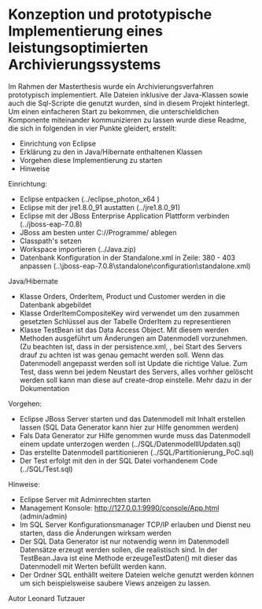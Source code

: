 # Konzeption und prototypische Implementierung eines leistungsoptimierten Archivierungssystems
Im Rahmen der Masterthesis wurde ein Archivierungsverfahren prototypisch implementiert. Alle Dateien inklusive der Java-Klassen sowie auch die Sql-Scripte die genutzt wurden, sind in diesem Projekt hinterlegt. Um einen einfacheren Start zu bekommen, die unterschieldichen Komponente miteinander kommunizieren zu lassen wurde diese Readme, die sich in folgenden in vier Punkte gleidert, erstellt:
- Einrichtung von Eclipse
- Erklärung zu den in Java/Hibernate enthaltenen Klassen
- Vorgehen diese Implementierung zu starten
- Hinweise

Einrichtung:
- Eclipse entpacken (../eclipse_photon_x64 ) 
- Eclipse mit der jre1.8.0_91 austatten (../jre1.8.0_91)
- Eclipse mit der JBoss Enterprise Application Plattform verbinden (../jboss-eap-7.0.8)
- JBoss am besten unter C://Programme/ ablegen
- Classpath's setzen
- Workspace importieren (../Java.zip)
- Datenbank Konfiguration in der Standalone.xml in Zeile: 380 - 403 anpassen (..\jboss-eap-7.0.8\standalone\configuration\standalone.xml)

Java/Hibernate
- Klasse Orders, OrderItem, Product und Customer werden in die Datenbank abgebildet
- Klasse OrderItemCompositeKey wird verwendet um den zusammen gesetzten Schlüssel aus der Tabelle OrderItem zu representieren
- Klasse TestBean ist das Data Access Object. Mit diesem werden Methoden ausgeführt um Änderungen am Datenmodell vorzunehmen. (Zu beachten ist, dass in der persistence.xml, <property name="hibernate.hbm2ddl.auto" value="update"/>, bei Start des Servers drauf zu achten ist was genau gemacht werden soll. Wenn das Datenmodell angepasst werden soll ist Update die richtige Value. Zum Test, dass wenn bei jedem Neustart des Servers, alles vorhher gelöscht werden soll kann man diese auf create-drop einstelle. Mehr dazu in der Dokumentation

Vorgehen:
- Eclipse JBoss Server starten und das Datenmodell mit Inhalt erstellen lassen (SQL Data Generator kann hier zur Hilfe genommen werden)
- Fals Data Generator zur Hilfe genommen wurde muss das Datenmodell einem update unterzogen werden (../SQL/DatenmodelllUpdaten.sql)
- Das erstellte Datenmodell partitionieren (../SQL/Partitionierung_PoC.sql)
- Der Test erfolgt mit den in der SQL Datei vorhandenem Code (../SQL/Test.sql)

Hinweise:
- Eclipse Server mit Adminrechten starten
- Management Konsole: http://127.0.0.1:9990/console/App.html (admin/admin)
- Im SQL Server Konfigurationsmanager TCP/IP erlauben und Dienst neu starten, dass die Änderungen wirksam werden
- Der SQL Data Generator ist nur notwendig wenn im Datenmodell Datensätze erzeugt werden sollen, die realistisch sind. In der TestBean.Java ist eine Methode erzeugeTestDaten() mit dieser das Datenmodell mit Werten befüllt werden kann. 
- Der Ordner SQL enthällt weitere Dateien welche genutzt werden können um sich beispielsweise saubere Views anzeigen zu lassen.

Autor
Leonard Tutzauer
